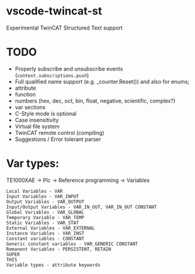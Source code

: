 # vscode-twincat-st
Experimental TwinCAT Structured Text support

# TODO
- Properly subscribe and unsubscribe events (`context.subscriptions.push`)
- Full qualified name support (e.g. _counter.Reset()) and also for enums;
- attribute
- function
- numbers (hex, dec, oct, bin, float, negative, scientific, complex?)
- var sections
- C-Style mode is optional
- Case insensitivity
- Virtual file system
- TwinCAT remote control (compiling)
- Suggestions / Error tolerant parser

# Var types:

TE1000XAE -> Plc -> Reference programming -> Variables

    Local Variables - VAR
    Input Variables - VAR_INPUT
    Output Variables - VAR_OUTPUT
    Input/Output Variables - VAR_IN_OUT, VAR_IN_OUT CONSTANT
    Global Variables - VAR_GLOBAL
    Temporary Variable - VAR_TEMP
    Static Variables - VAR_STAT
    External Variables - VAR_EXTERNAL
    Instance Variables - VAR_INST
    Constant variables - CONSTANT
    Generic constant variables - VAR_GENERIC CONSTANT
    Remanent Variables - PERSISTENT, RETAIN
    SUPER
    THIS
    Variable types - attribute keywords